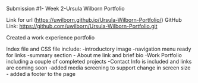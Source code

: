 Submission #1- Week 2-Ursula Wilborn Portfolio

Link for url  (https://uwilborn.github.io/Ursula-Wilborn-Portfolio/)
GitHub Link: https://github.com/uwilborn/Ursula-Wilborn-Portfolio.git

Created a work experience portfolio 

Index file and CSS file include:
    -introductory image
    -navigation menu ready for links
    -summary section
    - About me link and brief bio
    -Work Portfolio including a couple of completed projects
    -Contact Info is included and links are coming soon
    -added media screening to support change in screen size
    - added a footer to the page



